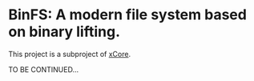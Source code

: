# BinFS: A modern file system based on binary lifting.

This project is a subproject of [xCore](https://github.com/404).

TO BE CONTINUED...